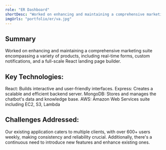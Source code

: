 ```yaml
---
role: "ER Dashboard"
shortDesc: "Worked on enhancing and maintaining a comprehensive marketing suite encompassing a variety of products, including.. "
imgUrls: "portfolio/er/va.jpg"
---
```

## Summary


Worked on enhancing and maintaining a comprehensive marketing suite encompassing a variety of products, including real-time forms, custom notifications, and a full-scale React landing page builder.


## Key Technologies:
React: Builds interactive and user-friendly interfaces.
Express: Creates a scalable and efficient backend server.
MongoDB: Stores and manages the chatbot's data and knowledge base.
AWS: Amazon Web Services suite including EC2, S3, Lambda
## Challenges Addressed:
Our existing application caters to multiple clients, with over 600+ users weekly, making consistency and reliability crucial. Additionally, there's a continuous need to introduce new features and enhance existing ones.
